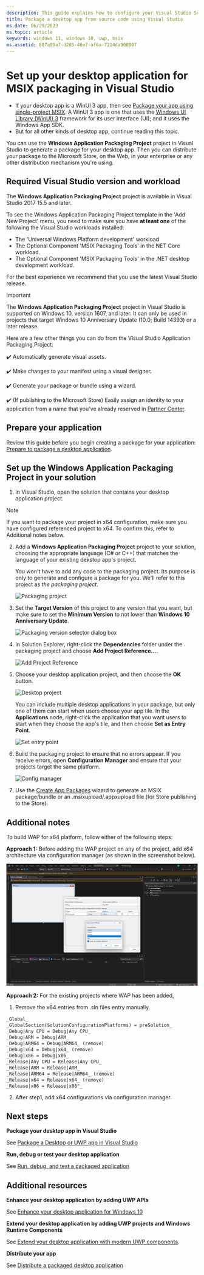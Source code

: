 ```yaml
---
description: This guide explains how to configure your Visual Studio Solution to edit, debug, and package desktop application.
title: Package a desktop app from source code using Visual Studio
ms.date: 06/29/2023
ms.topic: article
keywords: windows 11, windows 10, uwp, msix
ms.assetid: 807a99a7-d285-46e7-af6a-7214da908907
---
```


# Set up your desktop application for MSIX packaging in Visual Studio

* If your desktop app is a WinUI 3 app, then see [Package your app using single-project MSIX](/windows/apps/windows-app-sdk/single-project-msix). A WinUI 3 app is one that uses the [Windows UI Library (WinUI) 3](/windows/apps/winui/winui3/) framework for its user interface (UI); and it uses the Windows App SDK.
* But for all other kinds of desktop app, continue reading this topic.

You can use the **Windows Application Packaging Project** project in Visual Studio to generate a package for your desktop app. Then you can distribute your package to the Microsoft Store, on the Web, in your enterprise or any other distribution mechanism you're using.

## Required Visual Studio version and workload

The **Windows Application Packaging Project** project is available in Visual Studio 2017 15.5 and later.

To see the Windows Application Packaging Project template in the 'Add New Project' menu, you need to make sure you have **at least one** of the following the Visual Studio workloads installed:

* The 'Universal Windows Platform development' workload
* The Optional Component 'MSIX Packaging Tools' in the NET Core workload.
* The Optional Component 'MSIX Packaging Tools' in the .NET desktop development workload.

 For the best experience we recommend that you use the latest Visual Studio release.

> [!IMPORTANT]
> The **Windows Application Packaging Project** project in Visual Studio is supported on Windows 10, version 1607, and later. It can only be used in projects that target Windows 10 Anniversary Update (10.0; Build 14393) or a later release.

Here are a few other things you can do from the Visual Studio Application Packaging Project:

:heavy_check_mark: Automatically generate visual assets.

:heavy_check_mark: Make changes to your manifest using a visual designer.

:heavy_check_mark: Generate your package or bundle using a wizard.

:heavy_check_mark: (If publishing to the Microsoft Store) Easily assign an identity to your application from a name that you've already reserved in [Partner Center](https://partner.microsoft.com/dashboard).

## Prepare your application

Review this guide before you begin creating a package for your application: [Prepare to package a desktop application](desktop-to-uwp-prepare.md).

<a id="new-packaging-project"></a>

## Set up the Windows Application Packaging Project in your solution

1. In Visual Studio, open the solution that contains your desktop application project.

> [!NOTE]
> If you want to package your project in x64 configuration, make sure you have configured referenced project to x64. To confirm this, refer to Additional notes below.
2. Add a **Windows Application Packaging Project** project to your solution, choosing the appropriate language (C# or C++) that matches the language of your existing dekstop app's project.

   You won't have to add any code to the packaging project. Its purpose is only to generate and configure a package for you. We'll refer to this project as *the packaging project*.

   ![Packaging project](images/add-packaging-project.png)

3. Set the **Target Version** of this project to any version that you want, but make sure to set the **Minimum Version** to not lower than **Windows 10 Anniversary Update**.

   <img src="images/target-version.png" alt="Packaging version selector dialog box" width=70%>

4. In Solution Explorer, right-click the **Dependencies** folder under the packaging project and choose **Add Project Reference...**.

   ![Add Project Reference](images/add-project-ref.png)

5. Choose your desktop application project, and then choose the **OK** button.

   ![Desktop project](images/add-project-ref-2.png)

   You can include multiple desktop applications in your package, but only one of them can start when users choose your app tile. In the **Applications** node, right-click the application that you want users to start when they choose the app's tile, and then choose **Set as Entry Point**.

   ![Set entry point](images/set-as-entry-point.png)

6. Build the packaging project to ensure that no errors appear. If you receive errors, open **Configuration Manager** and ensure that your projects target the same platform.

   ![Config manager](images/config-manager.png)

7. Use the [Create App Packages](../package/packaging-uwp-apps.md) wizard to generate an MSIX package/bundle or an .msixupload/.appxupload file (for Store publishing to the Store).

## Additional notes

To build WAP for x64 platform, follow either of the following steps:

__Approach 1:__ Before adding the WAP project on any of the project, add x64 architecture via configuration manager (as shown in the screenshot below).

![Configuration manager.](media/desktop-to-uwp-packaging-dot-net/microsoftteams-image-(12).png)

__Approach 2:__ For the existing projects where WAP has been added, 

1. Remove the x64 entries from .sln files entry manually. 


``` 
_Global_
_GlobalSection(SolutionConfigurationPlatforms) = preSolution_
_Debug|Any CPU = Debug|Any CPU_
_Debug|ARM = Debug|ARM_
_Debug|ARM64 = Debug|ARM64_ (remove)
_Debug|x64 = Debug|x64_ (remove)
_Debug|x86 = Debug|x86_
_Release|Any CPU = Release|Any CPU_
_Release|ARM = Release|ARM_
_Release|ARM64 = Release|ARM64_ (remove)
_Release|x64 = Release|x64_ (remove)
_Release|x86 = Release|x86"_
```

2. After step1, add x64 configurations via configuration manager.

## Next steps

**Package your desktop app in Visual Studio**

See [Package a Desktop or UWP app in Visual Studio](../package/packaging-uwp-apps.md)

**Run, debug or test your desktop application**

See [Run, debug, and test a packaged application](desktop-to-uwp-debug.md)

## Additional resources

**Enhance your desktop application by adding UWP APIs**

See [Enhance your desktop application for Windows 10](/windows/apps/desktop/modernize/desktop-to-uwp-enhance)

**Extend your desktop application by adding UWP projects and Windows Runtime Components**

See [Extend your desktop application with modern UWP components](/windows/apps/desktop/modernize/desktop-to-uwp-extend).

**Distribute your app**

See [Distribute a packaged desktop application](/windows/apps/desktop/modernize/desktop-to-uwp-distribute)

